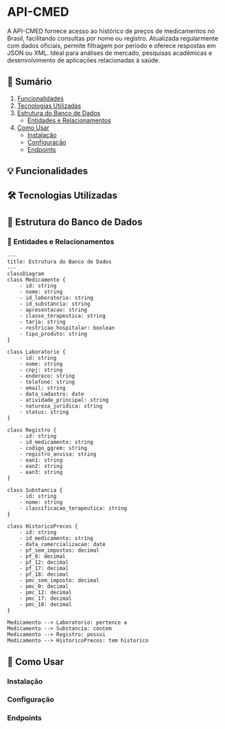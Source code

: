 # API-CMED
A API-CMED fornece acesso ao histórico de preços de medicamentos no Brasil, facilitando consultas por nome ou registro. Atualizada regularmente com dados oficiais, permite filtragem por período e oferece respostas em JSON ou XML. Ideal para análises de mercado, pesquisas acadêmicas e desenvolvimento de aplicações relacionadas à saúde.

## 📖 Sumário

1. [Funcionalidades](#-funcionalidades)
2. [Tecnologias Utilizadas](#️-tecnologias-utilizadas)
3. [Estrutura do Banco de Dados](#-estrutura-do-banco-de-dados)
   - [Entidades e Relacionamentos](#-entidades-e-relacionamentos)
4. [Como Usar](#-como-usar)
   - [Instalação](#instalação)
   - [Configuração](#configuração)
   - [Endpoints](#endpoints)

## 💡 Funcionalidades

## 🛠️ Tecnologias Utilizadas

## 🔄 Estrutura do Banco de Dados

### 🔮 Entidades e Relacionamentos

```mermaid
---
title: Estrutura do Banco de Dados
---
classDiagram
class Medicamento {
    - id: string
    - nome: string
    - id_laboratorio: string
    - id_substancia: string
    - apresentacao: string
    - classe_terapeutica: string
    - tarja: string
    - restricao_hospitalar: boolean
    - tipo_produto: string
}

class Laboratorio {
    - id: string
    - nome: string
    - cnpj: string
    - endereco: string
    - telefone: string
    - email: string
    - data_cadastro: date
    - atividade_principal: string
    - natureza_juridica: string
    - status: string
}

class Registro {
    - id: string
    - id_medicamento: string
    - codigo_ggrem: string
    - registro_anvisa: string
    - ean1: string
    - ean2: string
    - ean3: string
}

class Substancia {
    - id: string
    - nome: string
    - classificacao_terapeutica: string
}

class HistoricoPrecos {
    - id: string
    - id_medicamento: string
    - data_comercializacao: date
    - pf_sem_impostos: decimal
    - pf_0: decimal
    - pf_12: decimal
    - pf_17: decimal
    - pf_18: decimal
    - pmc_sem_imposto: decimal
    - pmc_0: decimal
    - pmc_12: decimal
    - pmc_17: decimal
    - pmc_18: decimal
}

Medicamento --> Laboratorio: pertence a
Medicamento --> Substancia: contem
Medicamento --> Registro: possui
Medicamento --> HistoricoPrecos: tem historico

```

## 📝 Como Usar

### Instalação

### Configuração

### Endpoints